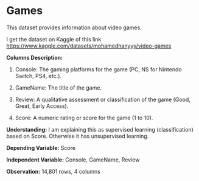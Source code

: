 # Games
This dataset provides information about video games.

I get the dataset on Kaggle of this link https://www.kaggle.com/datasets/mohamedhanyyy/video-games

**Columns Description:**
1. Console: The gaming platforms for the game (PC, NS for Nintendo Switch, PS4, etc.).

2. GameName: The title of the game.

3. Review: A qualitative assessment or classification of the game (Good, Great, Early Access).

4. Score: A numeric rating or score for the game (1 to 10).

**Understanding:** I am explaining this as supervised learning (classification) based on Score. Otherwise it has unsupervised learning.

**Depending Variable:** Score

**Independent Variable:** Console, GameName, Review

**Observation:** 14,801 rows, 4 columns
